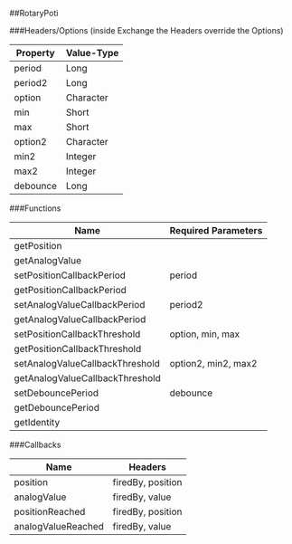 ##RotaryPoti


###Headers/Options (inside Exchange the Headers override the Options)


| Property             | Value-Type                              |
|----------------------|-----------------------------------------|
|               period |       Long |
|              period2 |       Long |
|               option |  Character |
|                  min |      Short |
|                  max |      Short |
|              option2 |  Character |
|                 min2 |    Integer |
|                 max2 |    Integer |
|             debounce |       Long |



###Functions

| Name                 | Required Parameters                      |
|----------------------|------------------------------------------|
|          getPosition |                                          |
|       getAnalogValue |                                          |
| setPositionCallbackPeriod |                                   period |
| getPositionCallbackPeriod |                                          |
| setAnalogValueCallbackPeriod |                                  period2 |
| getAnalogValueCallbackPeriod |                                          |
| setPositionCallbackThreshold |                         option, min, max |
| getPositionCallbackThreshold |                                          |
| setAnalogValueCallbackThreshold |                      option2, min2, max2 |
| getAnalogValueCallbackThreshold |                                          |
|    setDebouncePeriod |                                 debounce |
|    getDebouncePeriod |                                          |
|          getIdentity |                                          |




###Callbacks

| Name                 | Headers                                  |
|----------------------|------------------------------------------|
|             position |                        firedBy, position |
|          analogValue |                           firedBy, value |
|      positionReached |                        firedBy, position |
|   analogValueReached |                           firedBy, value |


